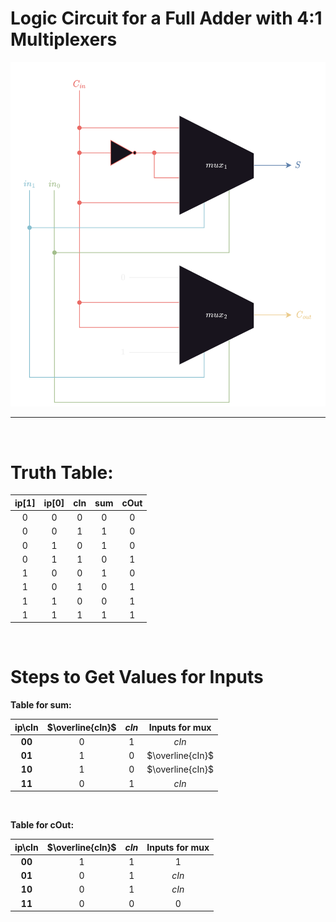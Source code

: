 # Logic Circuit for a Full Adder with 4:1 Multiplexers

<img src="/Year%202/Digital%20Design/.assets/FullAdder-w-Multiplexer.png" alt="Full Adder with a 4:1 Multiplexer" title="Full Adder with a 4:1 Multiplexer">

---

<br>

# Truth Table:

| **ip[1]** | **ip[0]** | **cIn** | **sum** | **cOut** |
| :-------: | :-------: | :-----: | :-----: | :------: |
|     0     |     0     |    0    |    0    |    0     |
|     0     |     0     |    1    |    1    |    0     |
|     0     |     1     |    0    |    1    |    0     |
|     0     |     1     |    1    |    0    |    1     |
|     1     |     0     |    0    |    1    |    0     |
|     1     |     0     |    1    |    0    |    1     |
|     1     |     1     |    0    |    0    |    1     |
|     1     |     1     |    1    |    1    |    1     |

<br>

# Steps to Get Values for Inputs

**Table for sum:**

| **ip\cIn** | $\overline{cIn}$ | $cIn$ | **Inputs for mux** |
| :--------: | :--------------: | :---: | :----------------: |
|   **00**   |        0         |   1   |       $cIn$        |
|   **01**   |        1         |   0   |  $\overline{cIn}$  |
|   **10**   |        1         |   0   |  $\overline{cIn}$  |
|   **11**   |        0         |   1   |       $cIn$        |

<br>

**Table for cOut:**

| **ip\cIn** | $\overline{cIn}$ | $cIn$ | **Inputs for mux** |
| :--------: | :--------------: | :---: | :----------------: |
|   **00**   |        1         |   1   |         1          |
|   **01**   |        0         |   1   |       $cIn$        |
|   **10**   |        0         |   1   |       $cIn$        |
|   **11**   |        0         |   0   |         0          |
